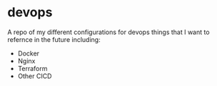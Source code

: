 # devops

A repo of my different configurations for devops things that I want to refernce in the future including:
- Docker
- Nginx
- Terraform
- Other CICD
